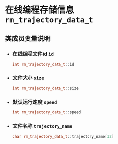 # 在线编程存储信息`rm_trajectory_data_t`

## 类成员变量说明

- ### 在线编程文件id `id`

    ```C++
    int rm_trajectory_data_t::id
    ```

- ### 文件大小 `size`

    ```C++
    int rm_trajectory_data_t::size
    ```

- ### 默认运行速度 `speed`

    ```C++
    int rm_trajectory_data_t::speed
    ```

- ### 文件名称 `trajectory_name`

    ```C++
    char rm_trajectory_data_t::trajectory_name[32]
    ```
